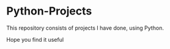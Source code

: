 # Python-Projects
This repository consists of projects I have done, using Python.

Hope you find it useful 
